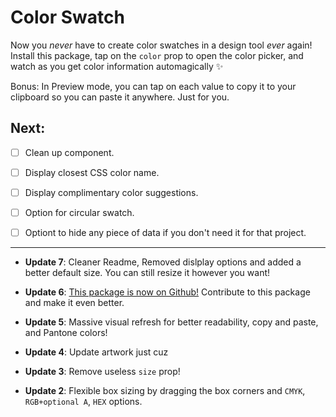 # Color Swatch

Now you *never* have to create color swatches in a design tool *ever* again! Install this package, tap on the `color` prop to open the color picker, and watch as you get color information automagically ✨

Bonus: In Preview mode, you can tap on each value to copy it to your clipboard so you can paste it anywhere. Just for you.

## Next:
- [ ] Clean up component.
- [ ] Display closest CSS color name.
- [ ] Display complimentary color suggestions.
- [ ] Option for circular swatch.
- [ ] Optiont to hide any piece of data if you don't need it for that project.


---

- **Update 7**: Cleaner Readme, Removed dislplay options and added a better default size. You can still resize it however you want!

- **Update 6**: [This package is now on Github!](https://github.com/freddieiboynl/Color-Swatch) Contribute to this package and make it even better.

- **Update 5**: Massive visual refresh for better readability, copy and paste, and Pantone colors!

- **Update 4**: Update artwork just cuz

- **Update 3**: Remove useless `size` prop!

- **Update 2**: Flexible box sizing by dragging the box corners and `CMYK`,` RGB+optional A`, `HEX` options.
